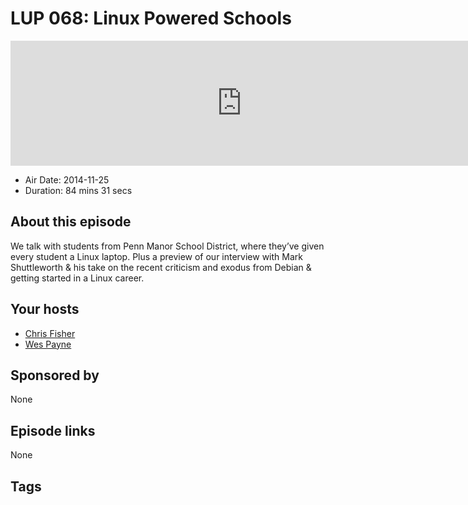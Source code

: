 # LUP 068: Linux Powered Schools

<iframe src="https://player.fireside.fm/v2/RUkczH-V+H24KFLNR?theme=dark" width="740" height="200" frameborder="0" scrolling="no"></iframe>

* Air Date: 2014-11-25
* Duration: 84 mins 31 secs

## About this episode

We talk with students from Penn Manor School District, where they’ve given every student a Linux laptop. Plus a preview of our interview with Mark Shuttleworth & his take on the recent criticism and exodus from Debian & getting started in a Linux career.

## Your hosts
* [Chris Fisher](https://linuxunplugged.com/hosts/chrislas)
* [Wes Payne](https://linuxunplugged.com/hosts/wes)

## Sponsored by

None



## Episode links

None



## Tags

